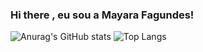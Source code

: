 ### Hi there , eu sou a Mayara Fagundes!

![Anurag's GitHub stats](https://github-readme-stats.vercel.app/api?username=mayasfagundes&show_icons=true&theme=radical)
![Top Langs](https://github-readme-stats.vercel.app/api/top-langs/?username=mayasfagundes&layout=compact_icons=true&theme=radical)
